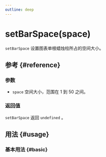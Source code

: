 ```yaml
---
outline: deep
---
```


# setBarSpace(space)
`setBarSpace` 设置图表单根蜡烛柱所占的空间大小。

## 参考 {#reference}
<!--@include: @/@views/api/references/instance/setBarSpace.md-->

### 参数
- `space` 空间大小，范围在 1 到 50 之间。

### 返回值
`setBarSpace` 返回 `undefined` 。

## 用法 {#usage}
<script setup>
import SetBarSpace from '../../../@views/api/samples/setBarSpace/index.vue'
</script>

### 基本用法 {#basic}
<SetBarSpace/>